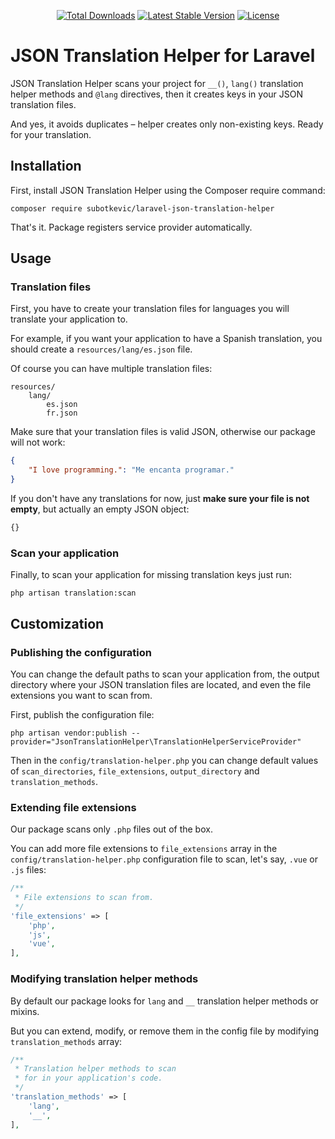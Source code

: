 <p align="center">
<a href="https://packagist.org/packages/subotkevic/laravel-json-translation-helper"><img src="https://poser.pugx.org/subotkevic/laravel-json-translation-helper/d/total.svg" alt="Total Downloads"></a>
<a href="https://packagist.org/packages/subotkevic/laravel-json-translation-helper"><img src="https://poser.pugx.org/subotkevic/laravel-json-translation-helper/v/stable.svg" alt="Latest Stable Version"></a>
<a href="https://packagist.org/packages/subotkevic/laravel-json-translation-helper"><img src="https://poser.pugx.org/subotkevic/laravel-json-translation-helper/license.svg" alt="License"></a>
</p>

# JSON Translation Helper for Laravel
JSON Translation Helper scans your project for `__()`, `lang()` translation helper methods and `@lang` directives, then it creates keys in your JSON translation files. 

And yes, it avoids duplicates – helper creates only non-existing keys. Ready for your translation.

## Installation

First, install JSON Translation Helper using the Composer require command:

```
composer require subotkevic/laravel-json-translation-helper
```

That's it. Package registers service provider automatically.

## Usage

### Translation files

First, you have to create your translation files for languages you will translate your application to. 

For example, if you want your application to have a Spanish translation, you should create a `resources/lang/es.json` file.

Of course you can have multiple translation files:
```
resources/
    lang/
        es.json
        fr.json
```

Make sure that your translation files is valid JSON, otherwise our package will not work:

```json
{
    "I love programming.": "Me encanta programar."
}
```

If you don't have any translations for now, just **make sure your file is not empty**, but actually an empty JSON object:
```js
{}
```

### Scan your application

Finally, to scan your application for missing translation keys just run:

```
php artisan translation:scan
```


## Customization

### Publishing the configuration

You can change the default paths to scan your application from, the output directory where your JSON translation files are located, and even the file extensions you want to scan from.

First, publish the configuration file:

```
php artisan vendor:publish --provider="JsonTranslationHelper\TranslationHelperServiceProvider"
```

Then in the `config/translation-helper.php` you can change default values of `scan_directories`, `file_extensions`, `output_directory` and `translation_methods`.

### Extending file extensions

Our package scans only `.php` files out of the box.

You can add more file extensions to `file_extensions` array in the `config/translation-helper.php` configuration file to scan, let's say, `.vue` or `.js` files:
```php
/**
 * File extensions to scan from.
 */
'file_extensions' => [
    'php',
    'js',
    'vue',
],
```

### Modifying translation helper methods

By default our package looks for `lang` and `__` translation helper methods or mixins.

But you can extend, modify, or remove them in the config file by modifying `translation_methods` array:
```php
/**
 * Translation helper methods to scan
 * for in your application's code.
 */
'translation_methods' => [
    'lang',
    '__',
],
```